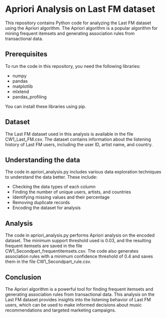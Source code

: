 # Apriori Analysis on Last FM dataset
This repository contains Python code for analyzing the Last FM dataset using the Apriori algorithm. The Apriori algorithm is a popular algorithm for mining frequent itemsets and generating association rules from transactional data.

## Prerequisites
To run the code in this repository, you need the following libraries:

- numpy
- pandas
- matplotlib
- mlxtend
- pandas_profiling

You can install these libraries using pip.

## Dataset
The Last FM dataset used in this analysis is available in the file CW1_Last_FM.csv. The dataset contains information about the listening history of Last FM users, including the user ID, artist name, and country.

## Understanding the data
The code in apriori_analysis.py includes various data exploration techniques to understand the data better. These include:

- Checking the data types of each column
- Finding the number of unique users, artists, and countries
- Identifying missing values and their percentage
- Removing duplicate records
- Encoding the dataset for analysis
## Analysis
The code in apriori_analysis.py performs Apriori analysis on the encoded dataset. The minimum support threshold used is 0.03, and the resulting frequent itemsets are saved in the file CW1_Secondpart_frequentitemsets.csv. The code also generates association rules with a minimum confidence threshold of 0.4 and saves them in the file CW1_Secondpart_rule.csv.

## Conclusion
The Apriori algorithm is a powerful tool for finding frequent itemsets and generating association rules from transactional data. This analysis on the Last FM dataset provides insights into the listening behavior of Last FM users, which can be used to make informed decisions about music recommendations and targeted marketing campaigns.
